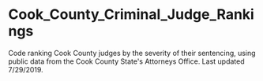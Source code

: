 # Cook_County_Criminal_Judge_Rankings
Code ranking Cook County judges by the severity of their sentencing, using public data from the Cook County State's Attorneys Office. Last updated 7/29/2019.